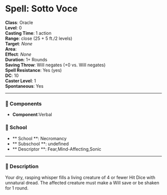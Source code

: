 
# Spell: Sotto Voce
**Class**: Oracle  
**Level**: 0  
**Casting Time**: 1 action  
**Range**: close (25 + 5 ft./2 levels)  
**Target**: _None_  
**Area**:   
**Effect**: _None_  
**Duration**: 1+ Rounds  
**Saving Throw**: Will negates (+0 vs. Will negates)  
**Spell Resistance**: Yes (yes)  
**DC**: 10  
**Caster Level**: 1  
**Spontaneous**: Yes

---

### 🔮 Components
- **Component**:Verbal

### 🏫 School
- ** School **: Necromancy
- ** Subschool **: undefined
- ** Descriptor **: Fear,Mind-Affecting,Sonic
---

### 📜 Description
Your dry, rasping whisper fills a living creature of 4 or fewer Hit Dice with unnatural dread. The affected creature must make a Will save or be shaken for 1 round.
